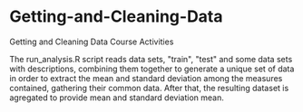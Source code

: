 # Getting-and-Cleaning-Data
Getting and Cleaning Data Course Activities


The run_analysis.R script reads data sets, "train", "test" and some data sets with descriptions, 
combining them together to generate a unique set of data in order to extract the mean and standard 
deviation among the measures contained, gathering their common data.  After that, the resulting
dataset is agregated to provide mean and standard deviation mean.

